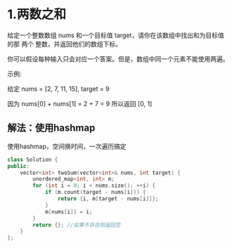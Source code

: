 # 1.两数之和

给定一个整数数组 nums 和一个目标值 target，请你在该数组中找出和为目标值的那 两个 整数，并返回他们的数组下标。

你可以假设每种输入只会对应一个答案。但是，数组中同一个元素不能使用两遍。 

示例:

给定 nums = [2, 7, 11, 15], target = 9

因为 nums[0] + nums[1] = 2 + 7 = 9
所以返回 [0, 1]



## 解法：使用hashmap

使用hashmap，空间换时间，一次遍历搞定

```C++
class Solution {
public:
    vector<int> twoSum(vector<int>& nums, int target) {
        unordered_map<int, int> m;
        for (int i = 0; i < nums.size(); ++i) {
            if (m.count(target - nums[i])) {
                return {i, m[target - nums[i]]};
            }
            m[nums[i]] = i;
        }
        return {}; //如果不存在则返回空
    }
};
```

